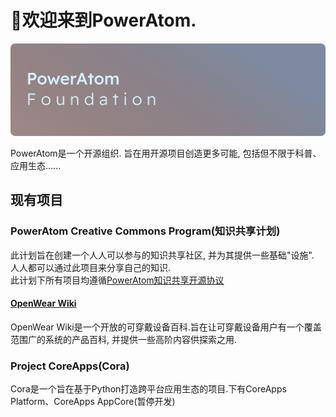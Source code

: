  # 👋欢迎来到PowerAtom.

 ![](./BANNER.png)

 PowerAtom是一个开源组织. 旨在用开源项目创造更多可能, 包括但不限于科普、应用生态......

 ## 现有项目

### PowerAtom Creative Commons Program(知识共享计划)
此计划旨在创建一个人人可以参与的知识共享社区, 并为其提供一些基础"设施".  
人人都可以通过此项目来分享自己的知识.  
此计划下所有项目均遵循[PowerAtom知识共享开源协议](./LICENSE.zh)

#### [OpenWear Wiki](https://www.projcora.club/OpenWearWiki)
 OpenWear Wiki是一个开放的可穿戴设备百科.旨在让可穿戴设备用户有一个覆盖范围广的系统的产品百科, 并提供一些高阶内容供探索之用.

### Project CoreApps(Cora)

 Cora是一个旨在基于Python打造跨平台应用生态的项目.下有CoreApps Platform、CoreApps AppCore(暂停开发)
